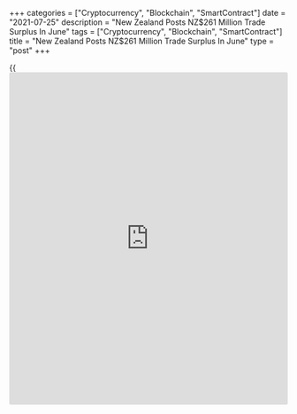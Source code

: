 +++
categories = ["Cryptocurrency", "Blockchain", "SmartContract"]
date = "2021-07-25"
description = "New Zealand Posts NZ$261 Million Trade Surplus In June"
tags = ["Cryptocurrency", "Blockchain", "SmartContract"]
title = "New Zealand Posts NZ$261 Million Trade Surplus In June"
type = "post"
+++

{{<iframe id="large-banner" src="https://www.bounty.group/#slide=6.0" width="100%" height="600" scrolling="no" style="border: 0px solid rgb(216, 221, 230); border-radius: 3px;">}}

New Zealand had a merchandise trade surplus of NZ$261 million in June,
Statistics New Zealand said on Monday - down from NZ$489 million in May.

Exports climbed NZ$871 million or 17 percent on year to NZ$5.95 billion,
up from NZ$5.89 billion in the previous month.

Imports jumped NZ$1.1 billion or 24 percent on year to NZ$5.69 billion,
up from NZ$5.4 billion a month earlier.

For the second quarter of 2021, exports were up NZ$1.5 billion or 9.2
percent on year to a record NZ$17.2 billion. Imports spiked NZ$3.4
billion or an annual 27 percent to NZ$16.1 billion.

For comments and feedback [contact](https://www.playgroundfx.com/contact/): editorial@rtt[news](https://www.letsplayfx.com/blog/forex-news-website/).com

[Economic News][1]

 **What parts of the world are seeing the best (and worst) economic
performances lately? Click[here][2] to check out our [Econ Scorecard][2]
and find out! See up-to-the-moment [ranking](https://www.playgroundfx.com/blog/crypto-exchange-ranking/)s for the best and worst
performers in [GDP][3], [unemployment rate][4], [inflation][5] and much
more.**

   1. www.rtt[news](https://www.letsplayfx.com/blog/forex-news-website/).com/Content/EconomicNews.aspx
   2. www.rtt[news](https://www.letsplayfx.com/blog/forex-news-website/).com/economic-scorecard/world-rank/retail-sales/highest-performance.aspx
   3. www.rtt[news](https://www.letsplayfx.com/blog/forex-news-website/).com/economic-scorecard/world-rank/GDP/highest-performance.aspx
   4. www.rtt[news](https://www.letsplayfx.com/blog/forex-news-website/).com/economic-scorecard/world-rank/unemployment-rate/lowest-performance.aspx
   5. www.rtt[news](https://www.letsplayfx.com/blog/forex-news-website/).com/economic-scorecard/world-rank/CPI/highest-performance.aspx